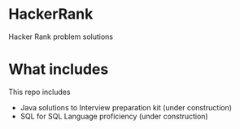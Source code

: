 # HackerRank
Hacker Rank problem solutions

# What includes 

This repo includes
- Java solutions to Interview preparation kit (under construction)
- SQL for SQL Language proficiency (under construction)


